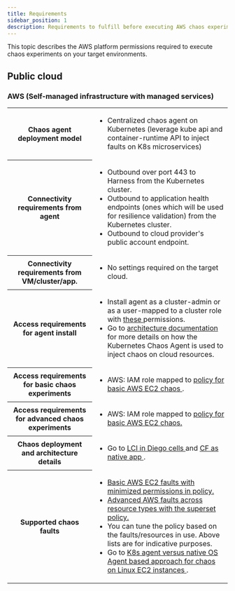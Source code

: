 ```yaml
---
title: Requirements
sidebar_position: 1
description: Requirements to fulfill before executing AWS chaos experiments.
---
```


This topic describes the AWS platform permissions required to execute chaos experiments on your target environments.

## Public cloud

### AWS (Self-managed infrastructure with managed services)

<table>
<tr>
	<th> Chaos agent deployment model </th>
	<td><ul><li>Centralized chaos agent on Kubernetes (leverage kube api and container-runtime API to inject faults on K8s microservices) </li></ul></td>
</tr>
<tr>
	<th> Connectivity requirements from agent </th>
	<td><ul><li>Outbound over port 443 to Harness from the Kubernetes cluster. </li>
		<li> Outbound to application health endpoints (ones which will be used for resilience validation) from the Kubernetes cluster. </li>
		<li> Outbound to cloud provider's public account endpoint. </li></ul></td>
</tr>
<tr>
	<th> Connectivity requirements from VM/cluster/app. </th>
	<td> <ul><li>No settings required on the target cloud.</li></ul></td>
</tr>
<tr>
	<th> Access requirements for agent install </th>
	<td><ul><li> Install agent as a cluster-admin or as a user-mapped to a cluster role with <a href="/docs/chaos-engineering/chaos-faults/kubernetes/permissions/kubernetes-chaos-agent"> these </a> permissions. </li>
	<li> Go to <a href= "/docs/chaos-engineering/chaos-faults/kubernetes/classification#cloud-based-faults-aws-gcp-azure"> architecture documentation </a> for more details on how the Kubernetes Chaos Agent is used to inject chaos on cloud resources.</li></ul></td>
</tr>
<tr>
	<th> Access requirements for basic chaos experiments </th>
	<td> <ul><li>AWS: IAM role mapped to <a href = "https://github.com/hce-docs/platform-wise-chaos-info/blob/main/Public%20Cloud/AWS/basic-ec2-chaos-policy.json"> policy for basic AWS EC2 chaos </a>.</li></ul></td>
</tr>
<tr>
	<th> Access requirements for advanced chaos experiments	</th>
	<td> <ul><li>AWS: IAM role mapped to <a href="https://github.com/hce-docs/platform-wise-chaos-info/blob/main/Public%20Cloud/AWS/superset-policy-for-advanced-faults.json"> policy for basic AWS EC2 chaos. </a> </li></ul></td>
</tr>
<tr>
	<th> Chaos deployment and architecture details </th>
	<td> <ul><li>Go to <a href="http://localhost:3004/docs/chaos-engineering/chaos-faults/cloud-foundry/CF%20chaos%20components%20and%20their%20deployment%20architecture#run-lci-in-diego-cells-hosting-the-app-instances"> LCI in Diego cells </a> and <a href="http://localhost:3004/docs/chaos-engineering/chaos-faults/cloud-foundry/CF%20chaos%20components%20and%20their%20deployment%20architecture#run-cf-infrastructure-as-native-cf-app-interacting-with-chaos-sidecars"> CF as native app </a>. </li></ul></td>
</tr>
<tr>
	<th> Supported chaos faults	</th>
	<td> <ul><li><a href = "https://github.com/hce-docs/platform-wise-chaos-info/blob/main/Public%20Cloud/AWS/basic-aws-ec2-faults.md"> Basic AWS EC2 faults with minimized permissions in policy. </a></li>
	<li><a href = "https://github.com/hce-docs/platform-wise-chaos-info/blob/main/Public%20Cloud/AWS/advanced-aws-faults-across-resource-types.md"> Advanced AWS faults across resource types with the superset policy. </a></li>
	<li> You can tune the policy based on the faults/resources in use. Above lists are for indicative purposes.</li>
	<li> Go to <a href="https://hce-docs.github.io/platform-wise-chaos-info/Public%20Cloud/AWS/ec2-chaos-approach-comparison.html"> K8s agent versus native OS Agent based approach for chaos on Linux EC2 instances </a>.</li></ul></td>
</tr>
</table>

